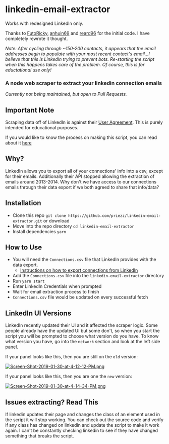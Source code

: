 # linkedin-email-extractor
Works with redesigned LinkedIn only.

Thanks to [FutoRicky](https://github.com/FutoRicky/linkedin-email-extractor), [anhuin69](https://github.com/anhuin69/linkedin-email-extractor) and [reard96](https://github.com/reard96/linkedin-email-extractor
) for the initial code. I have completely rewrote it thought.

_Note: After cycling through ~150-200 contacts, it appears that the email addresses begin to populate with your most recent contact's email...I believe that this is LinkedIn trying to prevent bots. Re-starting the script when this happens takes care of the problem. Of course, this is for eductational use only!_

### A node web scraper to extract your linkedin connection emails
*Currently not being maintained, but open to Pull Requests.*

## Important Note
Scraping data off of LinkedIn is against their [User Agreement](https://www.linkedin.com/legal/user-agreement). This is purely intended for educational purposes.

If you would like to know the process on making this script, you can read about it [here](https://dev.to/futoricky/how-i-made-a-web-scraper-script-because-linkedin-27fc)

## Why?
LinkedIn allows you to export all of your connections' info into a csv, except for their emails.
Additionally their API stopped allowing the extraction of emails around 2013-2014. Why don't we have access to our connections emails through their data export if we both agreed to share that info/data?

## Installation
- Clone this repo `git clone https://github.com/priezz/linkedin-email-extractor.git` or download
- Move into the repo directory `cd linkedin-email-extractor`
- Install dependencies `yarn`

## How to Use
- You will need the `Connections.csv` file that LinkedIn provides with the data export.
  - [Instructions on how to export connections from LinkedIn](https://www.linkedin.com/help/linkedin/answer/66844/exporting-connections-from-linkedin?lang=en)
- Add the `Connections.csv` file into the `linkedin-email-extractor` directory
- Run `yarn start`
- Enter LinkedIn Credentials when prompted
- Wait for email extraction process to finish
- `Connections.csv` file would be updated on every successful fetch

## LinkedIn UI Versions
LinkedIn recently updated their UI and it affected the scraper logic. Some people already have the updated UI but some don't, so when you start the script you will be prompted to choose what version do you have. To know what version you have, go into the `network` section and look at the left side panel.

If your panel looks like this, then you are still on the `old` version:

[![Screen-Shot-2019-01-30-at-4-12-12-PM.png](https://i.postimg.cc/L8N31bfb/Screen-Shot-2019-01-30-at-4-12-12-PM.png)](https://postimg.cc/3k0GM9tX)

If your panel looks like this, then you are one the `new` version:

[![Screen-Shot-2019-01-30-at-4-14-34-PM.png](https://i.postimg.cc/rpsCCNNF/Screen-Shot-2019-01-30-at-4-14-34-PM.png)](https://postimg.cc/XZMCnFPT)

## Issues extracting? Read This

If linkedin updates their page and changes the class of an element used in the script it will stop working. You can check out the source code and verify if any class has changed on linkedin and update the script to make it work again. I can't be constantly checking linkedin to see if they have changed something that breaks the script.
